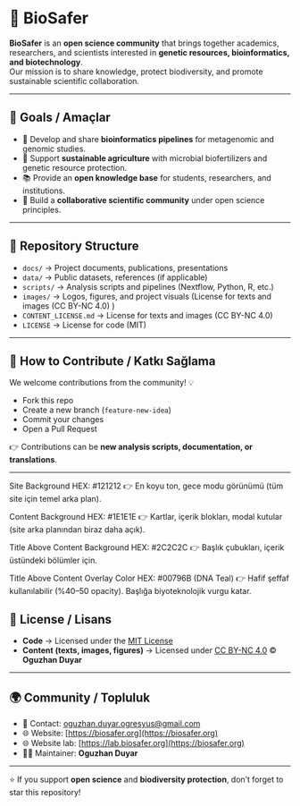 # 🌱 BioSafer

**BioSafer** is an **open science community** that brings together academics, researchers, and scientists interested in **genetic resources, bioinformatics, and biotechnology**.  
Our mission is to share knowledge, protect biodiversity, and promote sustainable scientific collaboration.  

---

## 📌 Goals / Amaçlar
- 🔬 Develop and share **bioinformatics pipelines** for metagenomic and genomic studies.  
- 🌾 Support **sustainable agriculture** with microbial biofertilizers and genetic resource protection.  
- 📚 Provide an **open knowledge base** for students, researchers, and institutions.  
- 🤝 Build a **collaborative scientific community** under open science principles.  

---

## 📂 Repository Structure
- `docs/` → Project documents, publications, presentations  
- `data/` → Public datasets, references (if applicable)  
- `scripts/` → Analysis scripts and pipelines (Nextflow, Python, R, etc.)  
- `images/` → Logos, figures, and project visuals (License for texts and images (CC BY-NC 4.0) ) 
- `CONTENT_LICENSE.md` → License for texts and images (CC BY-NC 4.0)  
- `LICENSE` → License for code (MIT)  

---

## 🚀 How to Contribute / Katkı Sağlama
We welcome contributions from the community! 💡  
- Fork this repo  
- Create a new branch (`feature-new-idea`)  
- Commit your changes  
- Open a Pull Request  

👉 Contributions can be **new analysis scripts, documentation, or translations**.  

---
Site Background
HEX: #121212
👉 En koyu ton, gece modu görünümü (tüm site için temel arka plan).

Content Background
HEX: #1E1E1E
👉 Kartlar, içerik blokları, modal kutular (site arka planından biraz daha açık).

Title Above Content Background
HEX: #2C2C2C
👉 Başlık çubukları, içerik üstündeki bölümler için.

Title Above Content Overlay Color
HEX: #00796B (DNA Teal)
👉 Hafif şeffaf kullanılabilir (%40–50 opacity). Başlığa biyoteknolojik vurgu katar.

## 📜 License / Lisans
- **Code** → Licensed under the [MIT License](LICENSE)  
- **Content (texts, images, figures)** → Licensed under [CC BY-NC 4.0](CONTENT_LICENSE.md) © **Oguzhan Duyar**  

---

## 🌍 Community / Topluluk
- 📧 Contact: [oguzhan.duyar.ogresyus@gmail.com](mailto:oguzhan.duyar.ogresyus@gmail.com)  
- 🌐 Website: [https://biosafer.org](https://biosafer.org)
- 🌐 Website lab: [https://lab.biosafer.org](https://biosafer.org)  
- 🧑‍🔬 Maintainer: **Oguzhan Duyar**  

---

⭐ If you support **open science** and **biodiversity protection**, don’t forget to star this repository!
